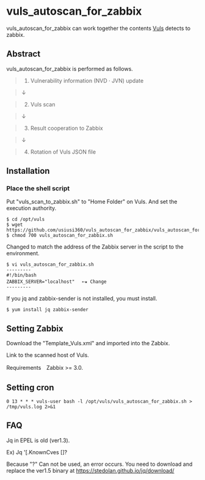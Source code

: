 # vuls_autoscan_for_zabbix #

vuls_autoscan_for_zabbix can work together the contents [Vuls](https://github.com/future-architect/vuls) detects to zabbix.

## Abstract

vuls_autoscan_for_zabbix is performed as follows.

> 1. Vulnerability information (NVD · JVN) update

>  ↓

> 2. Vuls scan

>  ↓

> 3. Result cooperation to Zabbix

>  ↓

> 4. Rotation of Vuls JSON file


## Installation

### Place the shell script
Put "vuls_scan_to_zabbix.sh" to "Home Folder" on Vuls.
And set the execution authority.


```
$ cd /opt/vuls
$ wget https://github.com/usiusi360/vuls_autoscan_for_zabbix/vuls_autoscan_for_zabbix.sh
$ chmod 700 vuls_autoscan_for_zabbix.sh
```

Changed to match the address of the Zabbix server in the script to the environment.


```
$ vi vuls_autoscan_for_zabbix.sh
---------
#!/bin/bash
ZABBIX_SERVER="localhost" 　←★ Change
---------
```

If you jq and zabbix-sender is not installed, you must install.


```
$ yum install jq zabbix-sender
```

## Setting Zabbix

Download the "Template_Vuls.xml" and imported into the Zabbix.

Link to the scanned host of Vuls.

Requirements　Zabbix >= 3.0.


## Setting cron


```bash:/etc/crontab
0 13 * * * vuls-user bash -l /opt/vuls/vuls_autoscan_for_zabbix.sh > /tmp/vuls.log 2>&1
```
## FAQ
Jq in EPEL is old (ver1.3).

Ex) Jq '[.KnownCves []?

Because "?" Can not be used, an error occurs.
You need to download and replace the ver1.5 binary at https://stedolan.github.io/jq/download/
